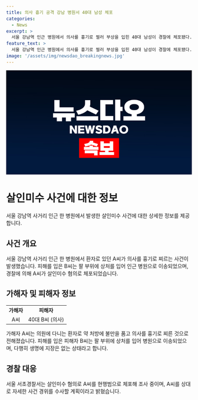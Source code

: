 ```yaml
---
title: 의사 흉기 공격 강남 병원서 40대 남성 체포
categories:
  - News
excerpt: >
  서울 강남역 인근 병원에서 의사를 흉기로 찔러 부상을 입힌 40대 남성이 경찰에 체포됐다. 피해자는 병원으로 옮겨져 치료를 받고 있으며, 경찰은 살인미수 혐의로 수사 중이라고 전했다. 범행은 약 처방에 불만을 품은 환자가 가했으며, 피해자는 부상으로 생명에 지장은 없는 상태라고 밝혀졌다. A씨에 대한 자세한 수사가 이어지고 있다. (150자)
feature_text: >
  서울 강남역 인근 병원에서 의사를 흉기로 찔러 부상을 입힌 40대 남성이 경찰에 체포됐다. 피해자는 병원으로 옮겨져 치료를 받고 있으며, 경찰은 살인미수 혐의로 수사 중이라고 전했다. 범행은 약 처방에 불만을 품은 환자가 가했으며, 피해자는 부상으로 생명에 지장은 없는 상태라고 밝혀졌다. A씨에 대한 자세한 수사가 이어지고 있다. (150자)
image: '/assets/img/newsdao_breakingnews.jpg'
---
```


<p><img src="/assets/img/newsdao_breakingnews.jpg" alt="pcversion 속보" /></p>

<h1 data-ke-size="size26">살인미수 사건에 대한 정보</h1>

<p data-ke-size="size16">서울 강남역 사거리 인근 한 병원에서 발생한 살인미수 사건에 대한 상세한 정보를 제공합니다.</p>

<h2 data-ke-size="size24">사건 개요</h2>

<p data-ke-size="size16">서울 강남역 사거리 인근 한 병원에서 환자로 있던 A씨가 의사를 흉기로 찌르는 사건이 발생했습니다. 피해를 입은 B씨는 팔 부위에 상처를 입어 인근 병원으로 이송되었으며, 경찰에 의해 A씨가 살인미수 혐의로 체포되었습니다.</p>

<h2 data-ke-size="size24">가해자 및 피해자 정보</h2>

<table>
    <tr>
        <td style="text-align: center; height: 17px;"><b>가해자</b></td>
        <td style="text-align: center; height: 17px;"><b>피해자</b></td>
    </tr>
    <tr>
        <td style="text-align: center; height: 17px;">A씨</td>
        <td style="text-align: center; height: 17px;">40대 B씨 (의사)</td>
    </tr>
</table>

<p data-ke-size="size16">가해자 A씨는 의원에 다니는 환자로 약 처방에 불만을 품고 의사를 흉기로 찌른 것으로 전해졌습니다. 피해를 입은 피해자 B씨는 팔 부위에 상처를 입어 병원으로 이송되었으며, 다행히 생명에 지장은 없는 상태라고 합니다.</p>

<h2 data-ke-size="size24">경찰 대응</h2>

<p data-ke-size="size16">서울 서초경찰서는 살인미수 혐의로 A씨를 현행범으로 체포해 조사 중이며, A씨를 상대로 자세한 사건 경위를 수사할 계획이라고 밝혔습니다.</p>

